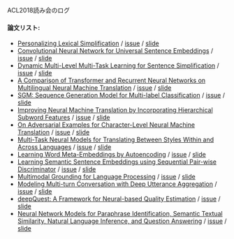ACL2018読み会のログ
#### 論文リスト:
  - [Personalizing Lexical Simplification](https://aclanthology.info/papers/C18-1019/c18-1019) /
  [issue](https://github.com/OnizukaLab/ConferenceProceedings/issues/27) /
  [slide](https://speakerdeck.com/onilab/personalizing-lexical-simplification)
  - [Convolutional Neural Network for Universal Sentence Embeddings](https://aclanthology.info/papers/C18-1209/c18-1209) /
  [issue](https://github.com/OnizukaLab/ConferenceProceedings/issues/36) /
  [slide](#)
  - [Dynamic Multi-Level Multi-Task Learning for Sentence Simplification](https://aclanthology.info/papers/C18-1039/c18-1039) /
  [issue](https://github.com/OnizukaLab/ConferenceProceedings/issues/31) /
  [slide](#)
  - [A Comparison of Transformer and Recurrent Neural Networks on Multilingual Neural Machine Translation](https://aclanthology.info/papers/C18-1054/c18-1054) /
  [issue](https://github.com/OnizukaLab/ConferenceProceedings/issues/39) /
  [slide](https://www.researchgate.net/publication/327891524_A_Comparison_of_Transformer_and_Recurrent_Neural_Networks_on_Multilingual_Neural_Machine_Translation)
  - [SGM: Sequence Generation Model for Multi-label Classification](https://aclanthology.info/papers/C18-1330/c18-1330) /
  [issue](https://github.com/OnizukaLab/ConferenceProceedings/issues/35) /
  [slide](https://speakerdeck.com/onilab/sgm-sequence-generation-model-for-multi-label-classification)
  - [Improving Neural Machine Translation by Incorporating Hierarchical Subword Features](https://aclanthology.info/papers/C18-1052/c18-1052) /
  [issue](https://github.com/OnizukaLab/ConferenceProceedings/issues/40) /
  [slide](#)
  - [On Adversarial Examples for Character-Level Neural Machine Translation](https://aclanthology.info/papers/C18-1055/c18-1055) /
  [issue](https://github.com/OnizukaLab/ConferenceProceedings/issues/29) /
  [slide](https://speakerdeck.com/onilab/on-adversarial-example-for-character-level-neural-machine-translation)
  - [Multi-Task Neural Models for Translating Between Styles Within and Across Languages](https://aclanthology.info/papers/C18-1086/c18-1086) /
  [issue](https://github.com/OnizukaLab/ConferenceProceedings/issues/38) /
  [slide](#)
  - [Learning Word Meta-Embeddings by Autoencoding](https://aclanthology.info/papers/C18-1140/c18-1140) /
  [issue](https://github.com/OnizukaLab/ConferenceProceedings/issues/30) /
  [slide](#)
  - [Learning Semantic Sentence Embeddings using Sequential Pair-wise Discriminator](https://aclanthology.info/papers/C18-1230/c18-1230) /
  [issue](https://github.com/OnizukaLab/ConferenceProceedings/issues/37) /
  [slide](https://speakerdeck.com/onilab/learning-semantic-sentence-embeddings-using-pair-wise-discriminator)
  - [Multimodal Grounding for Language Processing](https://aclanthology.info/papers/C18-1197/c18-1197) /
  [issue](https://github.com/OnizukaLab/ConferenceProceedings/issues/28) /
  [slide](https://speakerdeck.com/onilab/multimodal-grounding-for-language-processing)
  - [Modeling Multi-turn Conversation with Deep Utterance Aggregation](https://aclanthology.info/papers/C18-1317/c18-1317) /
  [issue](https://github.com/OnizukaLab/ConferenceProceedings/issues/34) /
  [slide](https://speakerdeck.com/onilab/modeling-multi-turn-conversation-with-deep-utterance-aggregation)
  - [deepQuest: A Framework for Neural-based Quality Estimation](https://aclanthology.info/papers/C18-1266/c18-1266) /
  [issue](https://github.com/OnizukaLab/ConferenceProceedings/issues/33) /
  [slide](#)
  - [Neural Network Models for Paraphrase Identification, Semantic Textual Similarity, Natural Language Inference, and Question Answering](https://aclanthology.info/papers/C18-1328/c18-1328) /
  [issue](#) /
  [slide](https://speakerdeck.com/onilab/neural-network-models-for-paraphrase-identification-semantic-textual-similarity-natural-language-inference-and-question-answering)
